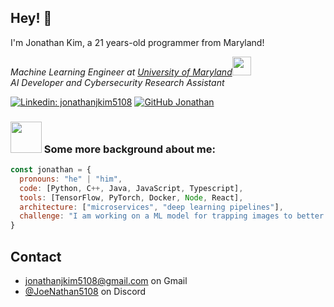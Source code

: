 ## Hey! 👋
I'm Jonathan Kim, a 21 years-old programmer from Maryland!
<p><em>Machine Learning Engineer at <a href="https://www.umd.edu">University of Maryland</a><img src="https://media.giphy.com/media/fYSnHlufseco8Fh93Z/giphy.gif" width="30"></br>AI Developer and Cybersecurity Research Assistant</em></p>

[![Linkedin: jonathanjkim5108](https://img.shields.io/badge/-jonathanjkim5108-blue?style=flat-square&logo=Linkedin&logoColor=white&link=https://www.linkedin.com/in/jonathanjkim5108/)](https://www.linkedin.com/in/jonathanjkim5108/)
[![GitHub Jonathan](https://img.shields.io/github/followers/jonathanjkim5108?label=follow&style=social)](https://github.com/Jonathan5108)

### <img src="https://media.giphy.com/media/VgCDAzcKvsR6OM0uWg/giphy.gif" width="50"> Some more background about me:

```javascript
const jonathan = {
  pronouns: "he" | "him",
  code: [Python, C++, Java, JavaScript, Typescript],
  tools: [TensorFlow, PyTorch, Docker, Node, React],
  architecture: ["microservices", "deep learning pipelines"],
  challenge: "I am working on a ML model for trapping images to better detect hares"
}
```
## Contact
- [jonathanjkim5108@gmail.com]() on Gmail
- [@JoeNathan5108]() on Discord
